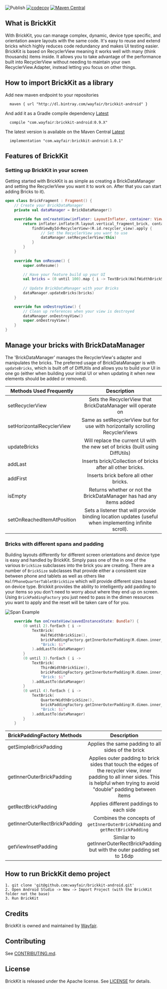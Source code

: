 ![Publish](https://github.com/wayfair/brickkit-android/workflows/Publish/badge.svg)
[![codecov](https://codecov.io/gh/wayfair/brickkit-android/branch/dev/graph/badge.svg?token=nmCV7vVvWx)](https://codecov.io/gh/wayfair/brickkit-android)
[ ![Maven Central](https://maven-badges.herokuapp.com/maven-central/com.wayfair/brickkit-android/badge.svg) ](https://maven-badges.herokuapp.com/maven-central/com.wayfair/brickkit-android)

## What is BrickKit

With BrickKit, you can manage complex, dynamic, device type specific, and orientation aware layouts with the same code. It's easy to reuse and extend bricks which highly reduces code redundancy and makes UI testing easier. BrickKit is based on RecyclerView meaning it works well with many (think thousands) items inside. It allows you to take advantage of the performance built into RecyclerView without needing to maintain your own RecyclerView.Adapter, instead letting you focus on other things.


## How to import BrickKit as a library

Add new maven endpoint to your repositories
```
  maven { url "http://dl.bintray.com/wayfair/brickkit-android" }
```
And add it as a Gradle compile dependency [Latest](https://bintray.com/wayfair/brickkit-android/brickkit-android/_latestVersion)
```
  compile "com.wayfair:brickkit-android:0.9.X"
```

The latest version is available on the Maven Central [Latest](https://maven-badges.herokuapp.com/maven-central/com.wayfair/brickkit-android)
```
  implementation "com.wayfair:brickkit-android:1.0.1"
```

## Features of BrickKit

### Setting up BrickKit in your screen

Getting started with BrickKit is as simple as creating a BrickDataManager and setting the RecyclerView you want it to work on. After that you can start adding Bricks to it). 

```kotlin
open class BrickFragment : Fragment() {
    // Create your BrickDataManager
    private val dataManager = BrickDataManager()

    override fun onCreateView(inflater: LayoutInflater, container: ViewGroup?, savedInstanceState: Bundle?): View? {
        return inflater.inflate(R.layout.vertical_fragment_brick, container, false).apply {
            findViewById<RecyclerView>(R.id.recycler_view).apply {
                // Set the RecyclerView you want to use
                dataManager.setRecyeclerView(this)
            }
        }
    }
    
    override fun onResume() {
        super.onResume()

        // Have your feature build up your UI
        val bricks = (0 until 100).map { i -> TextBrick(HalfWidthBrickSize(), BrickPaddingFactory(resources), "Brick: $i") }.toList()
        
        // Update BrickDataManager with your Bricks
        dataManager.updateBricks(bricks)
    }

    override fun onDestroyView() {
        // Clean up references when your view is destroyed
        dataManager.onDestroyView()
        super.onDestroyView()
    }
}
```

## Manage your bricks with BrickDataManager

The 'BrickDataManager' manages the RecyclerView's adapter and manipulates the bricks. The preferred usage of BrickDataManager is with `updateBricks`, which is built off of DiffUtils and allows you to build your UI in one go (either when building your initial UI or when updating it when new elements should be added or removed).

| Methods Used Frequently | Description |
|----------|:-------------:|
| setRecyclerView | Sets the RecyclerView that BrickDataManager will operate on |
| setHorizontalRecyclerView | Same as setRecyclerView but for use with horizontally scrolling RecyclerViews |
| updateBricks | Will replace the current UI with the new set of bricks (built using DiffUtils) |
| addLast | Inserts brick/Collection of bricks after all other bricks. |
| addFirst | Inserts brick  before all other bricks. |
| isEmpty | Returns whether or not the BrickDataManager has had any items added |
| setOnReachedItemAtPosition | Sets a listener that will provide binding location updates (useful when implementing infinite scroll).


### Bricks with different spans and padding

Building layouts differently for different screen orientations and device type is easy and handled by BrickKit. Simply pass one of the in one of the various `BrickSize` subclasses into the brick you are creating. There are a number of `BrickSize` subclasses that provide either a consistent size between phone and tablets as well as others like `HalfPhoneQuarterTabletBrickSize` which will provide different sizes based on device type. Brickkit provides the ability to intelligently add padding to your items so you don't need to worry about where they end up on screen. Using `BrickPaddingFactory` you just need to pass in the dimen resources you want to apply and the reset will be taken care of for you.

![Span Example](Docs/SampleImage/SpanExample.png)

```kotlin
    override fun onCreateView(savedInstanceState: Bundle?) {
        (0 until 2).forEach { i -> 
            TextBrick(
                HalfWidthBrickSize(), 
                brickPaddingFactory.getInnerOuterPadding(R.dimen.inner_padding, R.dimen.outer_padding), 
                "Brick: $i"
            ).addLastTo(dataManager) 
        }
        (0 until 3).forEach { i -> 
            TextBrick(
                ThirdWidthBrickSize(), 
                brickPaddingFactory.getInnerOuterPadding(R.dimen.inner_padding, R.dimen.outer_padding), 
                "Brick: $i"
            ).addLastTo(dataManager)
        }
        (0 until 4).forEach { i -> 
            TextBrick(
                QuarterWidthBrickSize(), 
                brickPaddingFactory.getInnerOuterPadding(R.dimen.inner_padding, R.dimen.outer_padding), 
                "Brick: $i"
            ).addLastTo(dataManager)
        }
    }
```

| BrickPaddingFactory Methods | Description |
|----------|:----------:|
| getSimpleBrickPadding | Applies the same padding to all sides of the brick |
| getInnerOuterBrickPadding | Applies outer padding to brick sides that touch the edges of the recycler view, inner padding to all inner sides. This is helpful when trying to avoid "double" padding between items |
| getRectBrickPadding | Applies different paddings to each side |
| getInnerOuterRectBrickPadding | Combines the concepts of `getInnerOuterBrickPadding` and `getRectBrickPadding` |
| getViewInsetPadding | Similar to getInnerOuterRectBrickPadding but with the outer padding set to 16dp |


## How to run BrickKit demo project

```
1. git clone 'git@github.com:wayfair/brickkit-android.git'
2. Open Android Studio -> New -> Import Project (with the BrickKit folder not the base)
3. Run BrickKit
```

## Credits

BrickKit is owned and maintained by [Wayfair](https://www.wayfair.com).

## Contributing

See [CONTRIBUTING.md](CONTRIBUTING.md).


## License

BrickKit is released under the Apache license. See [LICENSE](LICENSE) for details.
